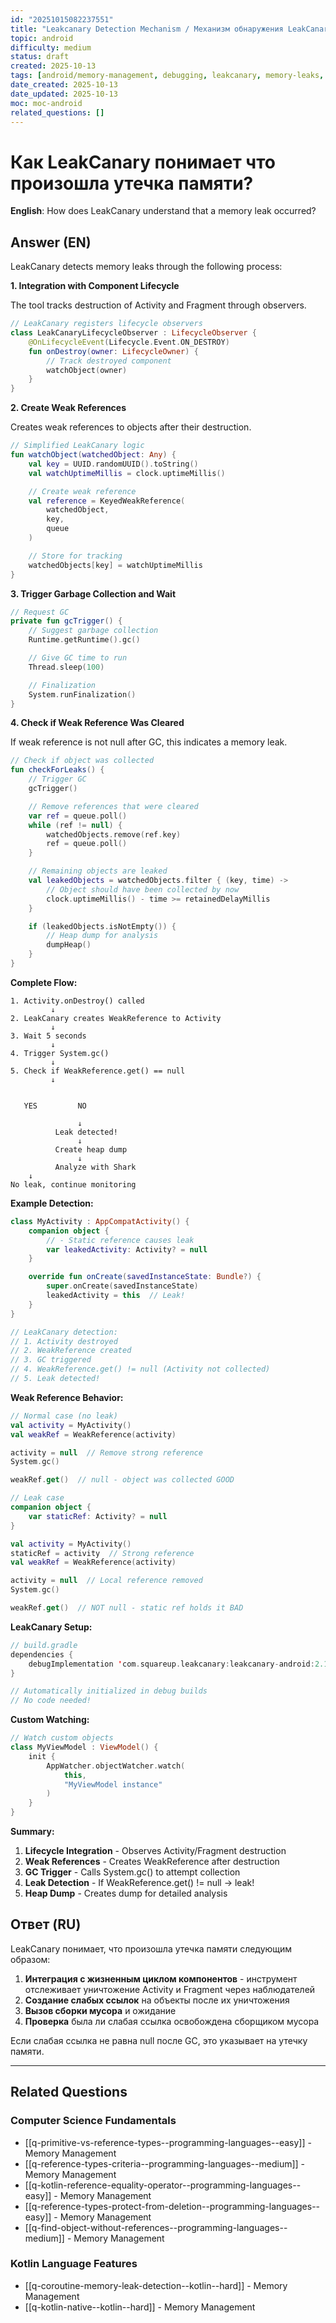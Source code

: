 ```yaml
---
id: "20251015082237551"
title: "Leakcanary Detection Mechanism / Механизм обнаружения LeakCanary"
topic: android
difficulty: medium
status: draft
created: 2025-10-13
tags: [android/memory-management, debugging, leakcanary, memory-leaks, memory-management, weakreference, difficulty/medium]
date_created: 2025-10-13
date_updated: 2025-10-13
moc: moc-android
related_questions: []
---
```

# Как LeakCanary понимает что произошла утечка памяти?

**English**: How does LeakCanary understand that a memory leak occurred?

## Answer (EN)
LeakCanary detects memory leaks through the following process:

**1. Integration with Component Lifecycle**

The tool tracks destruction of Activity and Fragment through observers.

```kotlin
// LeakCanary registers lifecycle observers
class LeakCanaryLifecycleObserver : LifecycleObserver {
    @OnLifecycleEvent(Lifecycle.Event.ON_DESTROY)
    fun onDestroy(owner: LifecycleOwner) {
        // Track destroyed component
        watchObject(owner)
    }
}
```

**2. Create Weak References**

Creates weak references to objects after their destruction.

```kotlin
// Simplified LeakCanary logic
fun watchObject(watchedObject: Any) {
    val key = UUID.randomUUID().toString()
    val watchUptimeMillis = clock.uptimeMillis()

    // Create weak reference
    val reference = KeyedWeakReference(
        watchedObject,
        key,
        queue
    )

    // Store for tracking
    watchedObjects[key] = watchUptimeMillis
}
```

**3. Trigger Garbage Collection and Wait**

```kotlin
// Request GC
private fun gcTrigger() {
    // Suggest garbage collection
    Runtime.getRuntime().gc()

    // Give GC time to run
    Thread.sleep(100)

    // Finalization
    System.runFinalization()
}
```

**4. Check if Weak Reference Was Cleared**

If weak reference is not null after GC, this indicates a memory leak.

```kotlin
// Check if object was collected
fun checkForLeaks() {
    // Trigger GC
    gcTrigger()

    // Remove references that were cleared
    var ref = queue.poll()
    while (ref != null) {
        watchedObjects.remove(ref.key)
        ref = queue.poll()
    }

    // Remaining objects are leaked
    val leakedObjects = watchedObjects.filter { (key, time) ->
        // Object should have been collected by now
        clock.uptimeMillis() - time >= retainedDelayMillis
    }

    if (leakedObjects.isNotEmpty()) {
        // Heap dump for analysis
        dumpHeap()
    }
}
```

**Complete Flow:**

```
1. Activity.onDestroy() called
         ↓
2. LeakCanary creates WeakReference to Activity
         ↓
3. Wait 5 seconds
         ↓
4. Trigger System.gc()
         ↓
5. Check if WeakReference.get() == null
         ↓
    
               
   YES         NO
               
               ↓
          Leak detected!
               ↓
          Create heap dump
               ↓
          Analyze with Shark
    ↓
No leak, continue monitoring
```

**Example Detection:**

```kotlin
class MyActivity : AppCompatActivity() {
    companion object {
        // - Static reference causes leak
        var leakedActivity: Activity? = null
    }

    override fun onCreate(savedInstanceState: Bundle?) {
        super.onCreate(savedInstanceState)
        leakedActivity = this  // Leak!
    }
}

// LeakCanary detection:
// 1. Activity destroyed
// 2. WeakReference created
// 3. GC triggered
// 4. WeakReference.get() != null (Activity not collected)
// 5. Leak detected!
```

**Weak Reference Behavior:**

```kotlin
// Normal case (no leak)
val activity = MyActivity()
val weakRef = WeakReference(activity)

activity = null  // Remove strong reference
System.gc()

weakRef.get()  // null - object was collected GOOD

// Leak case
companion object {
    var staticRef: Activity? = null
}

val activity = MyActivity()
staticRef = activity  // Strong reference
val weakRef = WeakReference(activity)

activity = null  // Local reference removed
System.gc()

weakRef.get()  // NOT null - static ref holds it BAD
```

**LeakCanary Setup:**

```kotlin
// build.gradle
dependencies {
    debugImplementation 'com.squareup.leakcanary:leakcanary-android:2.12'
}

// Automatically initialized in debug builds
// No code needed!
```

**Custom Watching:**

```kotlin
// Watch custom objects
class MyViewModel : ViewModel() {
    init {
        AppWatcher.objectWatcher.watch(
            this,
            "MyViewModel instance"
        )
    }
}
```

**Summary:**

1. **Lifecycle Integration** - Observes Activity/Fragment destruction
2. **Weak References** - Creates WeakReference after destruction
3. **GC Trigger** - Calls System.gc() to attempt collection
4. **Leak Detection** - If WeakReference.get() != null → leak!
5. **Heap Dump** - Creates dump for detailed analysis

## Ответ (RU)
LeakCanary понимает, что произошла утечка памяти следующим образом:

1. **Интеграция с жизненным циклом компонентов** - инструмент отслеживает уничтожение Activity и Fragment через наблюдателей
2. **Создание слабых ссылок** на объекты после их уничтожения
3. **Вызов сборки мусора** и ожидание
4. **Проверка** была ли слабая ссылка освобождена сборщиком мусора

Если слабая ссылка не равна null после GC, это указывает на утечку памяти.


---

## Related Questions

### Computer Science Fundamentals
- [[q-primitive-vs-reference-types--programming-languages--easy]] - Memory Management
- [[q-reference-types-criteria--programming-languages--medium]] - Memory Management
- [[q-kotlin-reference-equality-operator--programming-languages--easy]] - Memory Management
- [[q-reference-types-protect-from-deletion--programming-languages--easy]] - Memory Management
- [[q-find-object-without-references--programming-languages--medium]] - Memory Management

### Kotlin Language Features
- [[q-coroutine-memory-leak-detection--kotlin--hard]] - Memory Management
- [[q-kotlin-native--kotlin--hard]] - Memory Management
